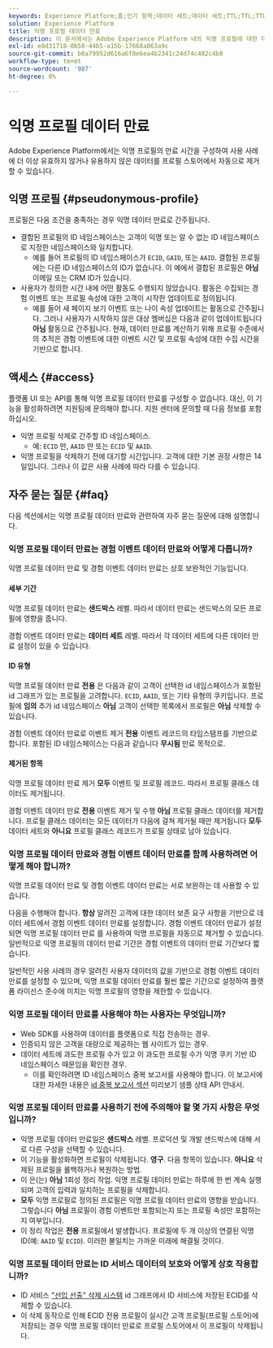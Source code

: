 ```yaml
---
keywords: Experience Platform;홈;인기 항목;데이터 세트;데이터 세트;TTL;TTL;TTL;TTL;TTL;TTL;익명;익명 프로필;데이터 만료;만료;
solution: Experience Platform
title: 익명 프로필 데이터 만료
description: 이 문서에서는 Adobe Experience Platform 내의 익명 프로필에 대한 데이터 만료 구성에 대한 일반적인 지침을 제공합니다.
exl-id: e8d31718-0b50-44b5-a15b-17668a063a9c
source-git-commit: b6a79952d616a6f8e6ea4b2341c24d74c482c4b8
workflow-type: tm+mt
source-wordcount: '987'
ht-degree: 0%

---
```


# 익명 프로필 데이터 만료

Adobe Experience Platform에서는 익명 프로필의 만료 시간을 구성하여 사용 사례에 더 이상 유효하지 않거나 유용하지 않은 데이터를 프로필 스토어에서 자동으로 제거할 수 있습니다.

## 익명 프로필 {#pseudonymous-profile}

프로필은 다음 조건을 충족하는 경우 익명 데이터 만료로 간주됩니다.

- 결합된 프로필의 ID 네임스페이스는 고객이 익명 또는 알 수 없는 ID 네임스페이스로 지정한 네임스페이스와 일치합니다.
   - 예를 들어 프로필의 ID 네임스페이스가 `ECID`, `GAID`, 또는 `AAID`. 결합된 프로필에는 다른 ID 네임스페이스의 ID가 없습니다. 이 예에서 결합된 프로필은 **아님** 이메일 또는 CRM ID가 있습니다.
- 사용자가 정의한 시간 내에 어떤 활동도 수행되지 않았습니다. 활동은 수집되는 경험 이벤트 또는 프로필 속성에 대한 고객이 시작한 업데이트로 정의됩니다.
   - 예를 들어 새 페이지 보기 이벤트 또는 나이 속성 업데이트는 활동으로 간주됩니다. 그러나 사용자가 시작하지 않은 대상 멤버십은 다음과 같이 업데이트됩니다 **아님** 활동으로 간주됩니다. 현재, 데이터 만료를 계산하기 위해 프로필 수준에서의 추적은 경험 이벤트에 대한 이벤트 시간 및 프로필 속성에 대한 수집 시간을 기반으로 합니다.

## 액세스 {#access}

플랫폼 UI 또는 API를 통해 익명 프로필 데이터 만료를 구성할 수 없습니다. 대신, 이 기능을 활성화하려면 지원팀에 문의해야 합니다. 지원 센터에 문의할 때 다음 정보를 포함하십시오.

- 익명 프로필 삭제로 간주할 ID 네임스페이스.
   - 예: `ECID` 만, `AAID` 만 또는 `ECID` 및 `AAID`.
- 익명 프로필을 삭제하기 전에 대기할 시간입니다. 고객에 대한 기본 권장 사항은 14일입니다. 그러나 이 값은 사용 사례에 따라 다를 수 있습니다.

## 자주 묻는 질문 {#faq}

다음 섹션에서는 익명 프로필 데이터 만료와 관련하여 자주 묻는 질문에 대해 설명합니다.

### 익명 프로필 데이터 만료는 경험 이벤트 데이터 만료와 어떻게 다릅니까?

익명 프로필 데이터 만료 및 경험 이벤트 데이터 만료는 상호 보완적인 기능입니다.

#### 세부 기간

익명 프로필 데이터 만료는 **샌드박스** 레벨. 따라서 데이터 만료는 샌드박스의 모든 프로필에 영향을 줍니다.

경험 이벤트 데이터 만료는 **데이터 세트** 레벨. 따라서 각 데이터 세트에 다른 데이터 만료 설정이 있을 수 있습니다.

#### ID 유형

익명 프로필 데이터 만료 **전용** 은 다음과 같이 고객이 선택한 id 네임스페이스가 포함된 id 그래프가 있는 프로필을 고려합니다. `ECID`, `AAID`, 또는 기타 유형의 쿠키입니다. 프로필에 **임의** 추가 id 네임스페이스 **아님** 고객이 선택한 목록에서 프로필은 **아님** 삭제할 수 있습니다.

경험 이벤트 데이터 만료로 이벤트 제거 **전용** 이벤트 레코드의 타임스탬프를 기반으로 합니다. 포함된 ID 네임스페이스는 다음과 같습니다 **무시됨** 만료 목적으로.

#### 제거된 항목

익명 프로필 데이터 만료 제거 **모두** 이벤트 및 프로필 레코드. 따라서 프로필 클래스 데이터도 제거됩니다.

경험 이벤트 데이터 만료 **전용** 이벤트 제거 및 수행 **아님** 프로필 클래스 데이터를 제거합니다. 프로필 클래스 데이터는 모든 데이터가 다음에 걸쳐 제거될 때만 제거됩니다 **모두** 데이터 세트와 **아니요** 프로필 클래스 레코드가 프로필 상태로 남아 있습니다.

### 익명 프로필 데이터 만료와 경험 이벤트 데이터 만료를 함께 사용하려면 어떻게 해야 합니까?

익명 프로필 데이터 만료 및 경험 이벤트 데이터 만료는 서로 보완하는 데 사용할 수 있습니다.

다음을 수행해야 합니다. **항상** 알려진 고객에 대한 데이터 보존 요구 사항을 기반으로 데이터 세트에서 경험 이벤트 데이터 만료를 설정합니다. 경험 이벤트 데이터 만료가 설정되면 익명 프로필 데이터 만료 를 사용하여 익명 프로필을 자동으로 제거할 수 있습니다. 일반적으로 익명 프로필의 데이터 만료 기간은 경험 이벤트의 데이터 만료 기간보다 짧습니다.

일반적인 사용 사례의 경우 알려진 사용자 데이터의 값을 기반으로 경험 이벤트 데이터 만료를 설정할 수 있으며, 익명 프로필 데이터 만료를 훨씬 짧은 기간으로 설정하여 플랫폼 라이선스 준수에 미치는 익명 프로필의 영향을 제한할 수 있습니다.

### 익명 프로필 데이터 만료를 사용해야 하는 사용자는 무엇입니까?

- Web SDK를 사용하여 데이터를 플랫폼으로 직접 전송하는 경우.
- 인증되지 않은 고객을 대량으로 제공하는 웹 사이트가 있는 경우.
- 데이터 세트에 과도한 프로필 수가 있고 이 과도한 프로필 수가 익명 쿠키 기반 ID 네임스페이스 때문임을 확인한 경우.
   - 이를 확인하려면 ID 네임스페이스 중복 보고서를 사용해야 합니다. 이 보고서에 대한 자세한 내용은 [id 중복 보고서 섹션](./api/preview-sample-status.md#identity-overlap-report) 미리보기 샘플 상태 API 안내서.

### 익명 프로필 데이터 만료를 사용하기 전에 주의해야 할 몇 가지 사항은 무엇입니까?

- 익명 프로필 데이터 만료일은 **샌드박스** 레벨. 프로덕션 및 개발 샌드박스에 대해 서로 다른 구성을 선택할 수 있습니다.
- 이 기능을 활성화하면 프로필이 삭제됩니다. **영구**. 다음 항목이 있습니다. **아니요** 삭제된 프로필을 롤백하거나 복원하는 방법.
- 이 은(는) **아님** 1회성 정리 작업. 익명 프로필 데이터 만료는 하루에 한 번 계속 실행되며 고객의 입력과 일치하는 프로필을 삭제합니다.
- **모두** 익명 프로필로 정의된 프로필은 익명 프로필 데이터 만료의 영향을 받습니다. 그렇습니다 **아님** 프로필이 경험 이벤트만 포함되는지 또는 프로필 속성만 포함하는지 여부입니다.
- 이 정리 작업은 **전용** 프로필에서 발생합니다. 프로필에 두 개 이상의 연결된 익명 ID(예: `AAID` 및 `ECID`). 이러한 불일치는 가까운 미래에 해결될 것이다.

### 익명 프로필 데이터 만료는 ID 서비스 데이터의 보호와 어떻게 상호 작용합니까?

- ID 서비스 [&quot;선입 선출&quot; 삭제 시스템](../identity-service/guardrails.md) id 그래프에서 ID 서비스에 저장된 ECID를 삭제할 수 있습니다.
- 이 삭제 동작으로 인해 ECID 전용 프로필이 실시간 고객 프로필(프로필 스토어)에 저장되는 경우 익명 프로필 데이터 만료로 프로필 스토어에서 이 프로필이 삭제됩니다.